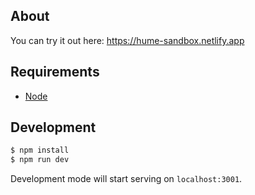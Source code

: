 
## About

You can try it out here: https://hume-sandbox.netlify.app

## Requirements

- [Node](https://nodejs.org/)

## Development

```bash
$ npm install
$ npm run dev
```

Development mode will start serving on `localhost:3001`.

